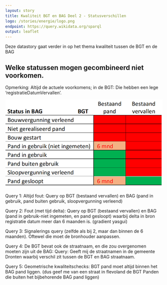 ```yaml
---
layout: story
title: Kwaliteit BGT en BAG Deel 2 - Statusverschillen
logo: /stories/energie/logo.png
endpoint: https://query.wikidata.org/sparql
output: leaflet
---
```


Deze datastory gaat verder in op het thema kwaliteit tussen de BGT en de BAG

## Welke statussen mogen gecombineerd niet voorkomen.

Opmerking: Altijd de actuele voorkomens; in de BGT: Die hebben een lege ‘registratieDatumVervallen’.

<img src="statustabel3.png">

Query 1: Altijd fout: Query op BGT (bestaand vervallen) en BAG (pand in gebruik, pand buiten gebruik, sloopvergunning verleend)

Query 2: Fout (met tijd delta): Query op BGT (bestaand vervallen) en BAG (pand in gebruik-niet ingemeten, en pand gesloopt) waarbij delta in bron registratie datum meer dan 6 maanden is. (gradient yasgui)


Query 3: Signalerings query (zelfde als bij 2, maar dan binnen de 6 maanden). Oftewel die moet de bronhouder aanpassen.


Query 4: De BGT bevat ook de straatnaam, en die zou overgenomen moeten zijn uit de BAG: Query: Geeft mij de straatnamen in de gemeente Dronten waarbij verschil zit tussen de BGT en BAG straatnaam.

Query 5: Geometrische kwaliteitschecks: BGT pand moet altijd binnen het BAG pand liggen. (dus geef me van een straat in flevoland de BGT Panden die buiten het bijbehorende BAG pand liggen)


